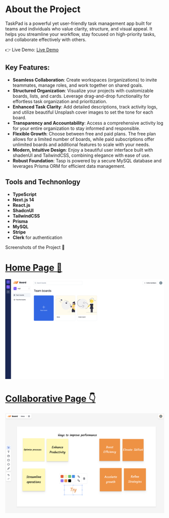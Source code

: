 # About the  Project

<p>
  TaskPad is a powerful yet user-friendly task management app built for teams and individuals who value clarity, structure, and visual appeal. It helps you streamline your workflow, stay focused on high-priority tasks, and collaborate effectively with others.
</p>

👉 Live Demo: [Live Demo](https://taskpad-beta.vercel.app)

## Key Features:

* **Seamless Collaboration**: Create workspaces (organizations) to invite teammates, manage roles, and work together on shared goals.
* __Structured Organization__: Visualize your projects with customizable boards, lists, and cards. Leverage drag-and-drop functionality for effortless task organization and prioritization.
* **Enhanced Task Clarity**: Add detailed descriptions, track activity logs, and utilize beautiful Unsplash cover images to set the tone for each board.
* __Transparency and Accountability__: Access a comprehensive activity log for your entire organization to stay informed and responsible.
* **Flexible Growth**: Choose between free and paid plans. The free plan allows for a limited number of boards, while paid subscriptions offer unlimited boards and additional features to scale with your needs.
* **Modern, Intuitive Design**: Enjoy a beautiful user interface built with shadenUI and TailwindCSS, combining elegance with ease of use.
* **Robust Foundation**: Tasp is powered by a secure MySQL database and leverages Prisma ORM for efficient data management.

## Tools and Technonlogy
* **TypeScript**
* **Next.js 14**
* **React.js**
* **ShadcnUI**
* **TailwindCSS**
* **Prisma**
* **MySQL**
* **Stripe**
* **Clerk** for authentication
  
Screenshots of the Project 📸

<p align="center">
   <a href="![Image Alt text](/public/mainpage.png)">
     <h1>
    Home Page 🏡
     </h1>
  </a>
</p>

![Image Alt text](/public/Mainpage.png)

<p align="center">
   <a href="">
     <h1>
    Collaborative Page 👇
     </h1>
  </a>
  
![Image Alt text](/public/Collaborativepage.png)
